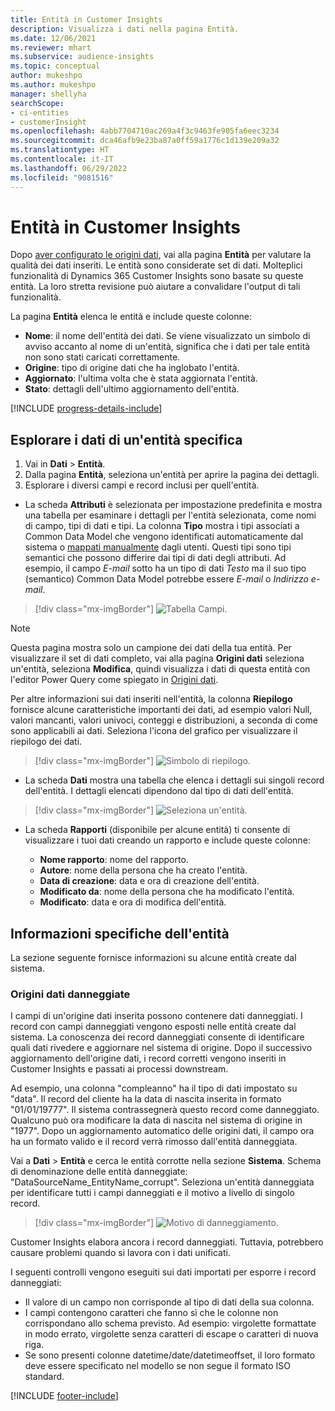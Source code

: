 ```yaml
---
title: Entità in Customer Insights
description: Visualizza i dati nella pagina Entità.
ms.date: 12/06/2021
ms.reviewer: mhart
ms.subservice: audience-insights
ms.topic: conceptual
author: mukeshpo
ms.author: mukeshpo
manager: shellyha
searchScope:
- ci-entities
- customerInsight
ms.openlocfilehash: 4abb7704710ac269a4f3c9463fe905fa6eec3234
ms.sourcegitcommit: dca46afb9e23ba87a0ff59a1776c1d139e209a32
ms.translationtype: HT
ms.contentlocale: it-IT
ms.lasthandoff: 06/29/2022
ms.locfileid: "9081516"
---
```

# <a name="entities-in-customer-insights"></a>Entità in Customer Insights

Dopo [aver configurato le origini dati](data-sources.md), vai alla pagina **Entità** per valutare la qualità dei dati inseriti. Le entità sono considerate set di dati. Molteplici funzionalità di Dynamics 365 Customer Insights sono basate su queste entità. La loro stretta revisione può aiutare a convalidare l'output di tali funzionalità.

La pagina **Entità** elenca le entità e include queste colonne:

- **Nome**: il nome dell'entità dei dati. Se viene visualizzato un simbolo di avviso accanto al nome di un'entità, significa che i dati per tale entità non sono stati caricati correttamente.
- **Origine**: tipo di origine dati che ha inglobato l'entità.
- **Aggiornato**: l'ultima volta che è stata aggiornata l'entità.
- **Stato**: dettagli dell'ultimo aggiornamento dell'entità.

[!INCLUDE [progress-details-include](includes/progress-details-pane.md)]

## <a name="explore-a-specific-entitys-data"></a>Esplorare i dati di un'entità specifica

1. Vai in **Dati** > **Entità**.
1. Dalla pagina **Entità**, seleziona un'entità per aprire la pagina dei dettagli.  
1. Esplorare i diversi campi e record inclusi per quell'entità.

- La scheda **Attributi** è selezionata per impostazione predefinita e mostra una tabella per esaminare i dettagli per l'entità selezionata, come nomi di campo, tipi di dati e tipi. La colonna **Tipo** mostra i tipi associati a Common Data Model che vengono identificati automaticamente dal sistema o [mappati manualmente](map-entities.md) dagli utenti. Questi tipi sono tipi semantici che possono differire dai tipi di dati degli attributi. Ad esempio, il campo *E-mail* sotto ha un tipo di dati *Testo* ma il suo tipo (semantico) Common Data Model potrebbe essere *E-mail* o *Indirizzo e-mail*.

> [!div class="mx-imgBorder"]
> ![Tabella Campi.](media/data-manager-entities-fields.PNG "Tabella Campi")

> [!NOTE]
> Questa pagina mostra solo un campione dei dati della tua entità. Per visualizzare il set di dati completo, vai alla pagina **Origini dati** seleziona un'entità, seleziona **Modifica**, quindi visualizza i dati di questa entità con l'editor Power Query come spiegato in [Origini dati](data-sources.md).

Per altre informazioni sui dati inseriti nell'entità, la colonna **Riepilogo** fornisce alcune caratteristiche importanti dei dati, ad esempio valori Null, valori mancanti, valori univoci, conteggi e distribuzioni, a seconda di come sono applicabili ai dati. Seleziona l'icona del grafico per visualizzare il riepilogo dei dati.

> [!div class="mx-imgBorder"]
> ![Simbolo di riepilogo.](media/data-manager-entities-summary.png "Tabella riepilogo dati")

- La scheda **Dati** mostra una tabella che elenca i dettagli sui singoli record dell'entità. I dettagli elencati dipendono dal tipo di dati dell'entità.

> [!div class="mx-imgBorder"]
> ![Seleziona un'entità.](media/data-manager-entities-data.png "Seleziona un\'entità")

- La scheda **Rapporti** (disponibile per alcune entità) ti consente di visualizzare i tuoi dati creando un rapporto e include queste colonne:

  - **Nome rapporto**: nome del rapporto.
  - **Autore**: nome della persona che ha creato l'entità.
  - **Data di creazione**: data e ora di creazione dell'entità.
  - **Modificato da**: nome della persona che ha modificato l'entità.
  - **Modificato**: data e ora di modifica dell'entità. 

## <a name="entity-specific-information"></a>Informazioni specifiche dell'entità

La sezione seguente fornisce informazioni su alcune entità create dal sistema.

### <a name="corrupted-data-sources"></a>Origini dati danneggiate

I campi di un'origine dati inserita possono contenere dati danneggiati. I record con campi danneggiati vengono esposti nelle entità create dal sistema. La conoscenza dei record danneggiati consente di identificare quali dati rivedere e aggiornare nel sistema di origine. Dopo il successivo aggiornamento dell'origine dati, i record corretti vengono inseriti in Customer Insights e passati ai processi downstream. 

Ad esempio, una colonna "compleanno" ha il tipo di dati impostato su "data". Il record del cliente ha la data di nascita inserita in formato "01/01/19777". Il sistema contrassegnerà questo record come danneggiato. Qualcuno può ora modificare la data di nascita nel sistema di origine in "1977". Dopo un aggiornamento automatico delle origini dati, il campo ora ha un formato valido e il record verrà rimosso dall'entità danneggiata. 

Vai a **Dati** > **Entità** e cerca le entità corrotte nella sezione **Sistema**. Schema di denominazione delle entità danneggiate: "DataSourceName_EntityName_corrupt". Seleziona un'entità danneggiata per identificare tutti i campi danneggiati e il motivo a livello di singolo record.
> [!div class="mx-imgBorder"]
> ![Motivo di danneggiamento.](media/corruption-reason.png "Motivo di danneggiamento")

Customer Insights elabora ancora i record danneggiati. Tuttavia, potrebbero causare problemi quando si lavora con i dati unificati.

I seguenti controlli vengono eseguiti sui dati importati per esporre i record danneggiati: 

- Il valore di un campo non corrisponde al tipo di dati della sua colonna.
- I campi contengono caratteri che fanno sì che le colonne non corrispondano allo schema previsto. Ad esempio: virgolette formattate in modo errato, virgolette senza caratteri di escape o caratteri di nuova riga.
- Se sono presenti colonne datetime/date/datetimeoffset, il loro formato deve essere specificato nel modello se non segue il formato ISO standard.


[!INCLUDE [footer-include](includes/footer-banner.md)]

